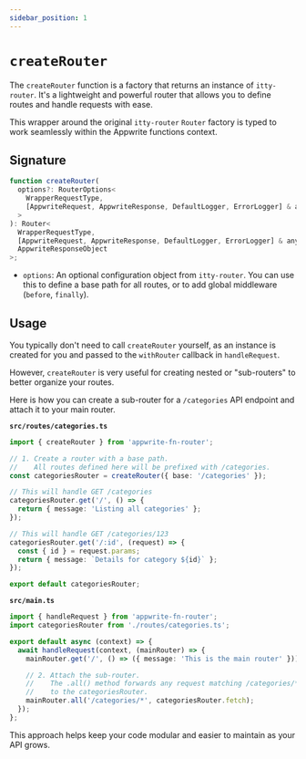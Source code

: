 ```yaml
---
sidebar_position: 1
---
```


# `createRouter`

The `createRouter` function is a factory that returns an instance of `itty-router`. It's a lightweight and powerful router that allows you to define routes and handle requests with ease.

This wrapper around the original `itty-router` `Router` factory is typed to work seamlessly within the Appwrite functions context.

## Signature

```typescript
function createRouter(
  options?: RouterOptions<
    WrapperRequestType,
    [AppwriteRequest, AppwriteResponse, DefaultLogger, ErrorLogger] & any[]
  >
): Router<
  WrapperRequestType,
  [AppwriteRequest, AppwriteResponse, DefaultLogger, ErrorLogger] & any[],
  AppwriteResponseObject
>;
```

- `options`: An optional configuration object from `itty-router`. You can use this to define a base path for all routes, or to add global middleware (`before`, `finally`).

## Usage

You typically don't need to call `createRouter` yourself, as an instance is created for you and passed to the `withRouter` callback in `handleRequest`.

However, `createRouter` is very useful for creating nested or "sub-routers" to better organize your routes.

Here is how you can create a sub-router for a `/categories` API endpoint and attach it to your main router.

**`src/routes/categories.ts`**

```typescript
import { createRouter } from 'appwrite-fn-router';

// 1. Create a router with a base path.
//    All routes defined here will be prefixed with /categories.
const categoriesRouter = createRouter({ base: '/categories' });

// This will handle GET /categories
categoriesRouter.get('/', () => {
  return { message: 'Listing all categories' };
});

// This will handle GET /categories/123
categoriesRouter.get('/:id', (request) => {
  const { id } = request.params;
  return { message: `Details for category ${id}` };
});

export default categoriesRouter;
```

**`src/main.ts`**

```typescript
import { handleRequest } from 'appwrite-fn-router';
import categoriesRouter from './routes/categories.ts';

export default async (context) => {
  await handleRequest(context, (mainRouter) => {
    mainRouter.get('/', () => ({ message: 'This is the main router' }));

    // 2. Attach the sub-router.
    //    The .all() method forwards any request matching /categories/*
    //    to the categoriesRouter.
    mainRouter.all('/categories/*', categoriesRouter.fetch);
  });
};
```

This approach helps keep your code modular and easier to maintain as your API grows.
